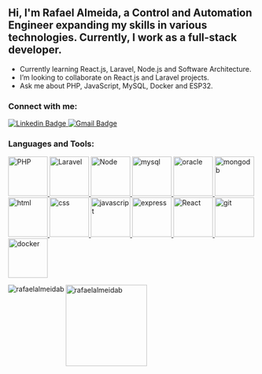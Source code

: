 <h2>Hi, I'm Rafael Almeida, a Control and Automation Engineer expanding my skills in various technologies. Currently, I work as a full-stack developer.</h2>

- Currently learning React.js, Laravel, Node.js and Software Architecture.
- I’m looking to collaborate on React.js and Laravel projects.
- Ask me about PHP, JavaScript, MySQL, Docker and ESP32.

<h3 align="left">Connect with me:</h3>
<p align="left">
  <a href="https://www.linkedin.com/in/rafaelalmeidab" target="_blank" rel="nofollow">
     <img src="https://img.shields.io/badge/-rafaelalmeidab-blue?style=flat-square&logo=Linkedin&logoColor=white&link=https://www.linkedin.com/in/rafaelalmeidab/" alt="Linkedin Badge" style="max-width: 100%;">
 </a>
  <a href="mailto:rafaelalmeidab@hotmail.com" target="_blank" rel="nofollow">
    <img src="https://img.shields.io/badge/-rafaelalmeidab@hotmail.com-c14438?style=flat-square&logo=Gmail&logoColor=white&link=mailto:seuemail@example.com" alt="Gmail Badge" style="max-width: 100%;">
  </a>
</p>

  
<h3 align="left">Languages and Tools:</h3>
<p align="left"> 
  	<a href="https://www.php.net/" target="_blank" rel="noreferrer"> 
		<img src="https://www.vectorlogo.zone/logos/php/php-ar21.svg" alt="PHP" width="80"/> 
	</a>
  	<a href="https://www.laravel.com/" target="_blank" rel="noreferrer"> 
		<img src="https://www.vectorlogo.zone/logos/laravel/laravel-ar21.svg" alt="Laravel" width="80"/> 
	</a>
  	<a href="https://nodejs.org/en" target="_blank" rel="noreferrer"> 
		<img src="https://www.vectorlogo.zone/logos/nodejs/nodejs-ar21.svg" alt="Node" width="80"/> 
	</a>
	<a href="https://www.mysql.com/" target="_blank" rel="noreferrer">
		<img src="https://www.vectorlogo.zone/logos/mysql/mysql-ar21.svg" alt="mysql" width="80"/> 
	</a>
	<a href="https://www.oracle.com" target="_blank" rel="noreferrer">
		<img src="https://www.vectorlogo.zone/logos/oracle/oracle-ar21.svg" alt="oracle" width="80"/> 
	</a>
	<a href="https://www.mongodb.com" target="_blank" rel="noreferrer">
		<img src="https://www.vectorlogo.zone/logos/mongodb/mongodb-ar21.svg" alt="mongodb" width="80"/> 
	</a> 
	<a href="https://www.w3schools.com/html/" target="_blank" rel="noreferrer">
		<img src="https://www.vectorlogo.zone/logos/w3_html5/w3_html5-ar21.svg" alt="html" width="80"/> 
	</a>
	<a href="https://www.w3schools.com/css/" target="_blank" rel="noreferrer">
		<img src="https://www.vectorlogo.zone/logos/w3_css/w3_css-ar21.svg" alt="css" width="80"/> 
	</a>
	<a href="https://www.javascript.com" target="_blank" rel="noreferrer">
		<img src="https://www.vectorlogo.zone/logos/javascript/javascript-icon.svg" alt="javascript" width="80"/> 
	</a>
	<a href="https://expressjs.com" target="_blank" rel="noreferrer">
		<img src="https://www.vectorlogo.zone/logos/expressjs/expressjs-ar21.svg" alt="express" width="80"/> 
	</a>
	<a href="https://react.dev" target="_blank" rel="noreferrer"> 
		<img src="https://www.vectorlogo.zone/logos/reactjs/reactjs-ar21.svg" alt="React" width="80"/> 
	</a>
	<a href="https://git-scm.com/" target="_blank" rel="noreferrer">
		<img src="https://www.vectorlogo.zone/logos/git-scm/git-scm-icon.svg" alt="git" width="80"/> 
	</a>
	<a href="https://www.docker.com" target="_blank" rel="noreferrer"> 
		<img src="https://www.vectorlogo.zone/logos/docker/docker-ar21.svg" alt="docker" width="80"/> 
	</a>
</p>


<img align="left" src="https://github-readme-stats.vercel.app/api/top-langs?username=rafaelalmeidab&show_icons=true&locale=en&layout=compact&theme=tokyonight" alt="rafaelalmeidab" />
<img align="center" height="165" src="https://github-readme-stats.vercel.app/api?username=rafaelalmeidab&show_icons=true&locale=en&theme=tokyonight" alt="rafaelalmeidab" />
